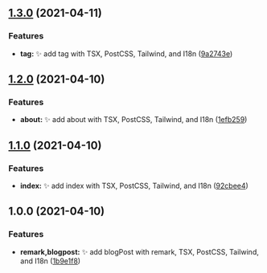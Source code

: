 ## [1.3.0](https://github.com/kuro-kuroite/kuroite/compare/v1.2.0...v1.3.0) (2021-04-11)


### Features

* **tag:** :sparkles: add tag with TSX, PostCSS, Tailwind, and I18n ([9a2743e](https://github.com/kuro-kuroite/kuroite/commit/9a2743e786a92498bc8c06f181f4893b5403638d))

## [1.2.0](https://github.com/kuro-kuroite/kuroite/compare/v1.1.0...v1.2.0) (2021-04-10)


### Features

* **about:** :sparkles: add about with TSX, PostCSS, Tailwind, and I18n ([1efb259](https://github.com/kuro-kuroite/kuroite/commit/1efb25983a6a462c66178ae71c1ccfab895a750f))

## [1.1.0](https://github.com/kuro-kuroite/kuroite/compare/v1.0.0...v1.1.0) (2021-04-10)


### Features

* **index:** :sparkles: add index with TSX, PostCSS, Tailwind, and I18n ([92cbee4](https://github.com/kuro-kuroite/kuroite/commit/92cbee481b83c6fe9d913c89750679ea0c2cb0fa))

## 1.0.0 (2021-04-10)


### Features

* **remark,blogpost:** :sparkles: add blogPost with remark, TSX, PostCSS, Tailwind, and I18n ([1b9e1f8](https://github.com/kuro-kuroite/kuroite/commit/1b9e1f8935f09792828769dc99cb0fc316a22be0))

